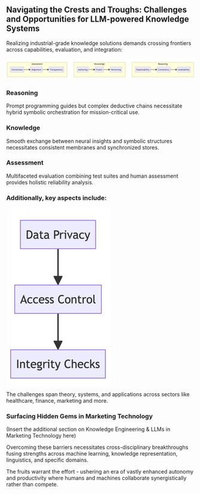## Navigating the Crests and Troughs: Challenges and Opportunities for LLM-powered Knowledge Systems

Realizing industrial-grade knowledge solutions demands crossing frontiers across capabilities, evaluation, and integration:

![img_8.png](../images/img_8.png)

### Reasoning

Prompt programming guides but complex deductive chains necessitate hybrid symbolic orchestration for mission-critical use.

### Knowledge

Smooth exchange between neural insights and symbolic structures necessitates consistent membranes and synchronized stores.

### Assessment

Multifaceted evaluation combining test suites and human assessment provides holistic reliability analysis.

### Additionally, key aspects include:

![img_9.png](../images/img_9.png)

The challenges span theory, systems, and applications across sectors like healthcare, finance, marketing and more.

### Surfacing Hidden Gems in Marketing Technology

(Insert the additional section on Knowledge Engineering & LLMs in Marketing Technology here)

Overcoming these barriers necessitates cross-disciplinary breakthroughs fusing strengths across machine learning, knowledge representation, linguistics, and specific domains.

The fruits warrant the effort - ushering an era of vastly enhanced autonomy and productivity where humans and machines collaborate synergistically rather than compete.
